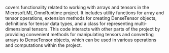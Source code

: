 covers functionality related to working with arrays and tensors in the Microsoft.ML.OnnxRuntime project. It includes utility functions for array and tensor operations, extension methods for creating DenseTensor objects, definitions for tensor data types, and a class for representing multi-dimensional tensors. This code interacts with other parts of the project by providing convenient methods for manipulating tensors and converting arrays to DenseTensor objects, which can be used in various operations and computations within the project.